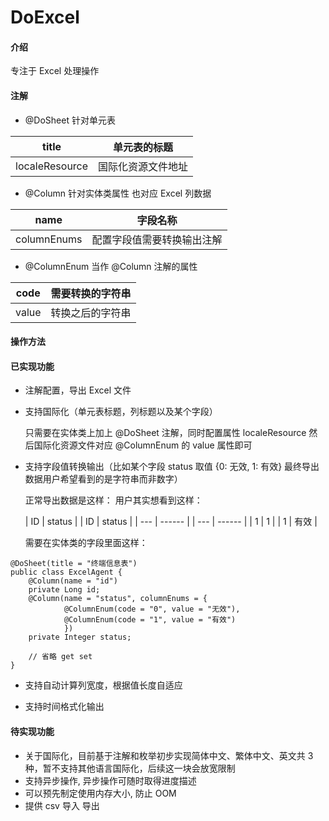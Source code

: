 # DoExcel

#### 介绍
专注于 Excel 处理操作

#### 注解
- @DoSheet 针对单元表

| title | 单元表的标题 |
| ----- | ---------- |
| localeResource | 国际化资源文件地址 |

- @Column 针对实体类属性 也对应 Excel 列数据

| name        | 字段名称                   |
| ----------- | -------------------------- |
| columnEnums | 配置字段值需要转换输出注解 |

- @ColumnEnum 当作 @Column 注解的属性 

| code        | 需要转换的字符串           |
| ----------- | -------------------------- |
| value       | 转换之后的字符串            |


#### 操作方法

#### 已实现功能
- 注解配置，导出 Excel 文件

- 支持国际化（单元表标题，列标题以及某个字段）

    只需要在实体类上加上 @DoSheet 注解，同时配置属性 localeResource
    然后国际化资源文件对应 @ColumnEnum 的 value 属性即可

- 支持字段值转换输出（比如某个字段 status 取值 {0: 无效, 1: 有效} 最终导出数据用户希望看到的是字符串而非数字）

    正常导出数据是这样：              用户其实想看到这样：

    | ID  | status |                | ID  | status |
    | --- | ------ |                | --- | ------ |
    | 1   | 1   |                   | 1   | 有效   |

    需要在实体类的字段里面这样：

```
@DoSheet(title = "终端信息表")
public class ExcelAgent {
    @Column(name = "id")
    private Long id;
    @Column(name = "status", columnEnums = {
            @ColumnEnum(code = "0", value = "无效"),
            @ColumnEnum(code = "1", value = "有效")
            })
    private Integer status;

    // 省略 get set
}

```

- 支持自动计算列宽度，根据值长度自适应

- 支持时间格式化输出


#### 待实现功能
- 关于国际化，目前基于注解和枚举初步实现简体中文、繁体中文、英文共 3 种，暂不支持其他语言国际化，后续这一块会放宽限制
- 支持异步操作, 异步操作可随时取得进度描述
- 可以预先制定使用内存大小, 防止 OOM
- 提供 csv 导入 导出